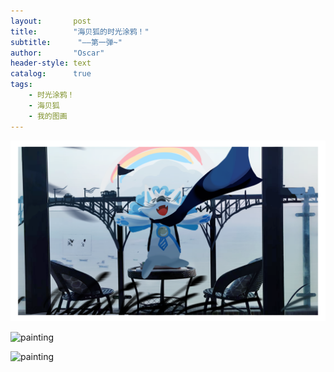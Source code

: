 ```yaml
---
layout:       post
title:        "海贝狐的时光涂鸦！"
subtitle:      "——第一弹~"
author:       "Oscar"
header-style: text
catalog:      true
tags:
    - 时光涂鸦！
    - 海贝狐
    - 我的图画
---
```

 
 ![painting](https://github.com/Oscar3tr/oscar3tr.github.io/blob/master/painting/March%202025-%E6%B5%B7%E8%B4%9D%E7%8B%901.png)
 
 ![painting](https://github.com/Oscar3tr/oscar3tr.github.io/blob/master/painting/March%202025-%E6%B5%B7%E8%B4%9D%E7%8B%902.png)
 
 ![painting](https://github.com/Oscar3tr/oscar3tr.github.io/blob/master/painting/March%202025-%E6%B5%B7%E8%B4%9D%E7%8B%903.png)

